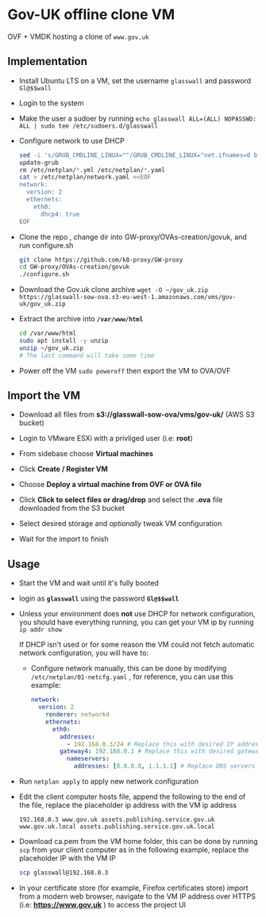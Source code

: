 # Gov-UK offline clone VM

OVF + VMDK hosting a clone of `www.gov.uk`

## Implementation

- Install Ubuntu LTS on a VM, set the username `glasswall`  and password `Gl@$$wall`

- Login to the system

- Make the user a sudoer by running `echo glasswall ALL=(ALL) NOPASSWD: ALL | sudo tee /etc/sudoers.d/glasswall`

- Configure network to use DHCP
  
  ```bash
  sed -i 's/GRUB_CMDLINE_LINUX=""/GRUB_CMDLINE_LINUX="net.ifnames=0 biosdevname=0"/g' /etc/default/grub
  update-grub
  rm /etc/netplan/*.yml /etc/netplan/*.yaml
  cat > /etc/netplan/network.yaml <<EOF
  network:
    version: 2
    ethernets:
      eth0:
        dhcp4: true
  EOF
  ```

- Clone the repo , change dir into GW-proxy/OVAs-creation/govuk, and run configure.sh
  
  ```bash
  git clone https://github.com/k8-proxy/GW-proxy
  cd GW-proxy/OVAs-creation/govuk
  ./configure.sh
  ```

- Download the Gov.uk clone archive `wget -O ~/gov_uk.zip https://glasswall-sow-ova.s3-eu-west-1.amazonaws.com/vms/gov-uk/gov_uk.zip`

- Extract the archive into **`/var/www/html`**
  
  ```bash
  cd /var/www/html
  sudo apt install -y unzip
  unzip ~/gov_uk.zip
  # The last command will take some time
  ```

- Power off the VM `sudo poweroff` then export the VM to OVA/OVF

## Import the VM

- Download all files from **s3://glasswall-sow-ova/vms/gov-uk/** (AWS S3 bucket)

- Login to VMware ESXi with a privliged user (i.e: **root**)

- From sidebase choose **Virtual machines**

- Click **Create / Register VM**

- Choose **Deploy a virtual machine from OVF or  OVA file**

- Click **Click to select files or drag/drop** and select the **.ova** file downloaded from the S3 bucket 

- Select desired storage and *optionally* tweak VM configuration

- Wait for the import to finish

## Usage

- Start the VM and wait until it's fully booted

- login as **`glasswall`** using the password **`Gl@$$wall`**
* Unless your environment does **not** use DHCP for network configuration,  you should have everything running, you can get your VM ip by running `ip addr show`
  
  If DHCP isn't used or for some reason the VM could not fetch automatic network configuration, you will have to:
  
  - Configure network manually, this can be done by modifying `/etc/netplan/01-netcfg.yaml` , for reference, you can use this example:
    
    ```yaml
    network:
      version: 2
        renderer: networkd
        ethernets:
          eth0:
            addresses:
              - 192.168.0.3/24 # Replace this with desired IP address in CIDR format
            gateway4: 192.168.0.1 # Replace this with desired gateway
              nameservers:
                addresses: [8.8.8.8, 1.1.1.1] # Replace DNS servers if needed
    ```
- Run `netplan apply` to apply new network configuration

- Edit the client computer hosts file, append the following to the end of the file, replace the placeholder ip address with the VM ip address
  
  ```
  192.168.0.3 www.gov.uk assets.publishing.service.gov.uk www.gov.uk.local assets.publishing.service.gov.uk.local
  ```

- Download ca.pem from the VM home folder, this can be done by running `scp`  from your client computer as in the following example, replace the placeholder IP with the VM IP
  
  ```bash
  scp glasswall@192.168.0.3
  ```

- In your certificate store (for example, Firefox certificates store) import from a modern web browser, navigate to the VM IP address over HTTPS (i.e: **https://www.gov.uk** ) to access the project UI
